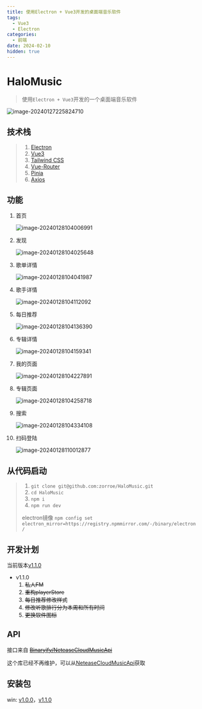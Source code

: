 ```yaml
---
title: 使用Electron + Vue3开发的桌面端音乐软件
tags:
  - Vue3
  - Electron
categories:
  - 前端
date: 2024-02-10
hidden: true
---
```


# HaloMusic

> 使用`Electron + Vue3`开发的一个桌面端音乐软件

![image-20240127225824710](./public/image-20240127225824710.png)

## 技术栈

> 1.  [Electron](https://www.electronjs.org/)
> 2.  [Vue3](https://cn.vuejs.org/)
> 3.  [Tailwind CSS](https://tailwindcss.com/)
> 4.  [Vue-Router](https://router.vuejs.org/zh/)
> 5.  [Pinia](https://pinia.vuejs.org/zh/)
> 6.  [Axios](https://axios-http.com/zh/docs/intro)

## 功能

1. 首页

   ![image-20240128104006991](./public/image-20240128104006991.png)

2. 发现

   ![image-20240128104025648](./public/image-20240128104025648.png)

3. 歌单详情

   ![image-20240128104041987](./public/image-20240128104041987.png)

4. 歌手详情

   ![image-20240128104112092](./public/image-20240128104112092.png)

5. 每日推荐

   ![image-20240128104136390](./public/image-20240128104136390.png)

6. 专辑详情

   ![image-20240128104159341](./public/image-20240128104159341.png)

7. 我的页面

   ![image-20240128104227891](./public/image-20240128104227891.png)

8. 专辑页面

   ![image-20240128104258718](./public/image-20240128104258718.png)

9. 搜索

   ![image-20240128104334108](./public/image-20240128104334108.png)

10. 扫码登陆

    ![image-20240128110012877](./public/image-20240128110012877.png)

## 从代码启动

> 1.  `git clone git@github.com:zorroe/HaloMusic.git`
> 2.  `cd HaloMusic`
> 3.  `npm i`
> 4.  `npm run dev`
>
> electron镜像 `npm config set electron_mirror=https://registry.npmmirror.com/-/binary/electron/`

## 开发计划

当前版本[v1.1.0](https://github.com/zorroe/HaloMusic/releases/tag/v1.1.0)

- v1.1.0
  1. ~~私人FM~~
  2. ~~重构playerStore~~
  3. ~~每日推荐修改样式~~
  4. ~~修改听歌排行分为本周和所有时间~~
  5. ~~更换软件图标~~

## API

接口来自 ~~[Binaryify/NeteaseCloudMusicApi](https://github.com/Binaryify/NeteaseCloudMusicApi)~~

这个库已经不再维护，可以从[NeteaseCloudMusicApi](https://www.npmjs.com/package/NeteaseCloudMusicApi)获取

## 安装包

win: [v1.0.0](https://github.com/zorroe/HaloMusic/releases/download/v1.0.0/HaloMusic.exe)，[v1.1.0](https://github.com/zorroe/HaloMusic/releases/download/v1.1.0/HaloMusic.Setup.1.1.0.exe)
